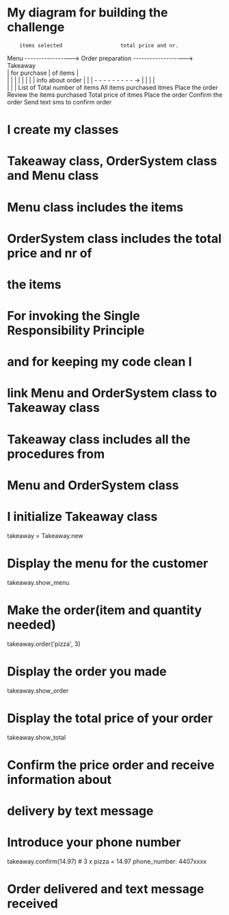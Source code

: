 
# My diagram for building the challenge 

        items selected                   total price and nr.
Menu -----------------> Order preparation -------------------> Takeaway    
|        for purchase           |           of items             |           
|                               |                                |
|                               |                                | |                               |      info  about order         |
|                               |  - -  -  -  -  -  -  -  - ->   |
|                               |                                |  
|                               |                                |
List of                     Total number of items    All items purchased
itmes                       Place the order          Review the items purchased
                            Total price of itmes     Place the order
                                                     Confirm the order
                                                     Send text sms to confirm order


# I create my classes
# Takeaway class, OrderSystem class and Menu class  

# Menu class includes the items
# OrderSystem class includes the total price and nr of
# the items
# For invoking the Single Responsibility Principle
# and for keeping my code clean I
# link Menu and OrderSystem class to Takeaway class
# Takeaway class includes all the procedures from
# Menu and OrderSystem class
# I initialize Takeaway class

takeaway = Takeaway.new

# Display the menu for the customer

takeaway.show_menu

# Make the order(item and quantity needed)

takeaway.order('pizza', 3)

# Display the order you made

takeaway.show_order

# Display the total price of your order

takeaway.show_total

# Confirm the price order and receive information about
# delivery by text message
# Introduce your phone number

takeaway.confirm(14.97) # 3 x pizza = 14.97
phone_number: 4407xxxx

# Order delivered and text message received
